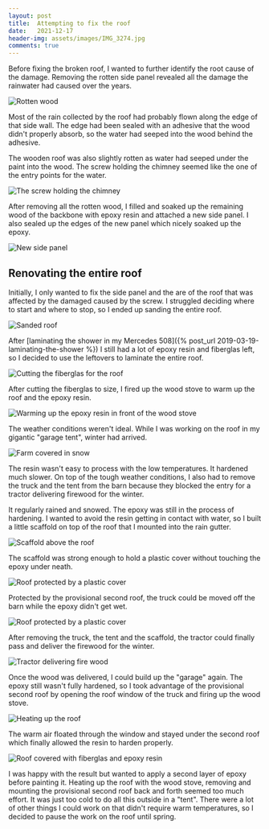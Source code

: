 ```yaml
---
layout: post
title:  Attempting to fix the roof
date:   2021-12-17
header-img: assets/images/IMG_3274.jpg
comments: true
---
```



Before fixing the broken roof, I wanted to further identify the root cause of the damage. Removing the rotten side panel revealed all the damage the rainwater had caused over the years.

![Rotten wood](/assets/images/IMG_3147.jpg)

Most of the rain collected by the roof had probably flown along the edge of that side wall. The edge had been sealed with an adhesive that the wood didn't properly absorb, so the water had seeped into the wood behind the adhesive.

The wooden roof was also slightly rotten as water had seeped under the paint into the wood. The screw holding the chimney seemed like the one of the entry points for the water.

![The screw holding the chimney](/assets/images/IMG_3130.jpg)

After removing all the rotten wood, I filled and soaked up the remaining wood of the backbone with epoxy resin and attached a new side panel. I also sealed up the edges of the new panel which nicely soaked up the epoxy.

![New side panel](/assets/images/IMG_3237.jpg)

## Renovating the entire roof

Initially, I only wanted to fix the side panel and the are of the roof that was affected by the damaged caused by the screw. I struggled deciding where to start and where to stop, so I ended up sanding the entire roof.

![Sanded roof](/assets/images/IMG_3249.jpg)

After [laminating the shower in my Mercedes 508]({% post_url 2019-03-19-laminating-the-shower %}) I still had a lot of epoxy resin and fiberglas left, so I decided to use the leftovers to laminate the entire roof.

![Cutting the fiberglas for the roof](/assets/images/IMG_3254.jpg)

After cutting the fiberglas to size, I fired up the wood stove to warm up the roof and the epoxy resin.

![Warming up the epoxy resin in front of the wood stove](/assets/images/IMG_3256_2.jpg)

The weather conditions weren't ideal. While I was working on the roof in my gigantic "garage tent", winter had arrived.

![Farm covered in snow](/assets/images/IMG_3320.jpg)

The resin wasn't easy to process with the low temperatures. It hardened much slower. On top of the tough weather conditions, I also had to remove the truck and the tent from the barn because they blocked the entry for a tractor delivering firewood for the winter.

It regularly rained and snowed. The epoxy was still in the process of hardening. I wanted to avoid the resin getting in contact with water, so I built a little scaffold on top of the roof that I mounted into the rain gutter.

![Scaffold above the roof](/assets/images/IMG_3269.jpg)

The scaffold was strong enough to hold a plastic cover without touching the epoxy under neath.

![Roof protected by a plastic cover](/assets/images/IMG_3272.jpg)

Protected by the provisional second roof, the truck could be moved off the barn while the epoxy didn't get wet.

![Roof protected by a plastic cover](/assets/images/IMG_3274.jpg)

After removing the truck, the tent and the scaffold, the tractor could finally pass and deliver the firewood for the winter.

![Tractor delivering fire wood](/assets/images/IMG_3276.jpg)

Once the wood was delivered, I could build up the "garage" again. The epoxy still wasn't fully hardened, so I took advantage of the provisional second roof by opening the roof window of the truck and firing up the wood stove.

![Heating up the roof](/assets/images/IMG_3278.jpg)

The warm air floated through the window and stayed under the second roof which finally allowed the resin to harden properly.

![Roof covered with fiberglas and epoxy resin](/assets/images/IMG_3388.jpg)

I was happy with the result but wanted to apply a second layer of epoxy before painting it. Heating up the roof with the wood stove, removing and mounting the provisional second roof back and forth seemed too much effort. It was just too cold to do all this outside in a "tent". There were a lot of other things I could work on that didn't require warm temperatures, so I decided to pause the work on the roof until spring. 